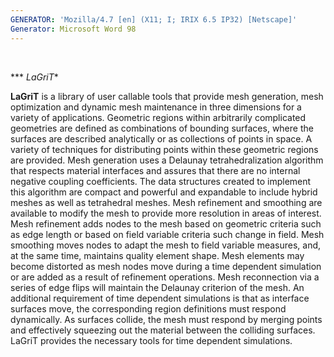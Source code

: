 ```yaml
---
GENERATOR: 'Mozilla/4.7 [en] (X11; I; IRIX 6.5 IP32) [Netscape]'
Generator: Microsoft Word 98
---
```


  

 *** *LaGriT**

  **LaGriT** is a library of user callable tools that provide mesh
  generation, mesh optimization and dynamic mesh maintenance in three
  dimensions for a variety of applications. Geometric regions within
  arbitrarily complicated geometries are defined as combinations of
  bounding surfaces, where the surfaces are described analytically or
  as collections of points in space. A variety of techniques for
  distributing points within these geometric regions are provided.
  Mesh generation uses a Delaunay tetrahedralization algorithm that
  respects material interfaces and assures that there are no internal
  negative coupling coefficients. The data structures created to
  implement this algorithm are compact and powerful and expandable to
  include hybrid meshes as well as tetrahedral meshes. Mesh refinement
  and smoothing are available to modify the mesh to provide more
  resolution in areas of interest. Mesh refinement adds nodes to the
  mesh based on geometric criteria such as edge length or based on
  field variable criteria such change in field. Mesh smoothing moves
  nodes to adapt the mesh to field variable measures, and, at the same
  time, maintains quality element shape. Mesh elements may become
  distorted as mesh nodes move during a time dependent simulation or
  are added as a result of refinement operations. Mesh reconnection
  via a series of edge flips will maintain the Delaunay criterion of
  the mesh. An additional requirement of time dependent simulations is
  that as interface surfaces move, the corresponding region
  definitions must respond dynamically. As surfaces collide, the mesh
  must respond by merging points and effectively squeezing out the
  material between the colliding surfaces. LaGriT provides the
  necessary tools for time dependent simulations.
